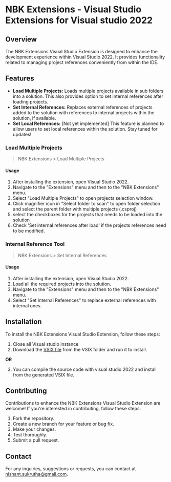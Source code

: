 # NBK Extensions - Visual Studio Extensions for Visual studio 2022

## Overview
The NBK Extensions Visual Studio Extension is designed to enhance the development experience within Visual Studio 2022. It provides functionality related to managing project references conveniently from within the IDE.

## Features
- **Load Multiple Projects:** Loads multiple projects available in sub folders into a solution. This also provides option to set internal references after loading projects.
- **Set Internal References:** Replaces external references of projects added to the solution with references to internal projects within the solution, if available.
- **Set Local References:** [Not yet implemented] This feature is planned to allow users to set local references within the solution. Stay tuned for updates!

### Load Multiple Projects
> NBK Extensions > Load Multiple Projects

#### Usage
1. After installing the extension, open Visual Studio 2022.
2. Navigate to the "Extensions" menu and then to the "NBK Extensions" menu.
3. Select "Load Multiple Projects" to open projects selection window.
4. Click magnifier icon in "Select folder to scan" to open folder selection and select the parent folder with multiple projects (.csproj)
5. select the checkboxes for the projects that needs to be loaded into the solution 
6. Check 'Set internal references after load' if the projects references need to be modified.

### Internal Reference Tool
> NBK Extensions > Set Internal References

#### Usage
1. After installing the extension, open Visual Studio 2022.
2. Load all the required projects into the solution.
3. Navigate to the "Extensions" menu and then to the "NBK Extensions" menu.
4. Select "Set Internal References" to replace external references with internal ones. 

## Installation
To install the NBK Extensions Visual Studio Extension, follow these steps:
1. Close all Visual studio instance
2. Download the [VSIX file](/VSIX/NBKVSExtension.vsix) from the VSIX folder  and run it to install.

**OR**

3. You can compile the source code with visual studio 2022 and install from the generated VSIX file.

## Contributing
Contributions to enhance the NBK Extensions Visual Studio Extension are welcome! If you're interested in contributing, follow these steps:
1. Fork the repository.
2. Create a new branch for your feature or bug fix.
3. Make your changes.
4. Test thoroughly.
5. Submit a pull request.

## Contact
For any inquiries, suggestions or requests, you can contact at nishant.sukrutha@gmail.com.
